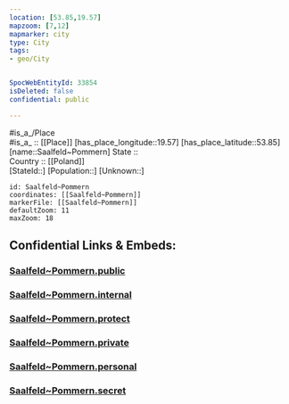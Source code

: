 ```yaml
---
location: [53.85,19.57] 
mapzoom: [7,12] 
mapmarker: city 
type: City
tags:
- geo/City


SpocWebEntityId: 33854
isDeleted: false
confidential: public

---
```

#is_a_/Place  
#is_a_ :: [[Place]] 
[has_place_longitude::19.57] 
[has_place_latitude::53.85] 
[name::Saalfeld~Pommern] 
State ::  
Country :: [[Poland]]  
[StateId::] 
[Population::] 
[Unknown::] 


```leaflet
id: Saalfeld~Pommern
coordinates: [[Saalfeld~Pommern]] 
markerFile: [[Saalfeld~Pommern]] 
defaultZoom: 11 
maxZoom: 18
```


## Confidential Links & Embeds: 

### [Saalfeld~Pommern.public](/_public/\Earth\Continent\Europe\Europe~East\Poland\Provinces~Poland\Warmian-Masurian\CitySaalfeld~Pommern.public.md) 

### [Saalfeld~Pommern.internal](/_internal/\Earth\Continent\Europe\Europe~East\Poland\Provinces~Poland\Warmian-Masurian\CitySaalfeld~Pommern.internal.md) 

### [Saalfeld~Pommern.protect](/_protect/\Earth\Continent\Europe\Europe~East\Poland\Provinces~Poland\Warmian-Masurian\CitySaalfeld~Pommern.protect.md) 

### [Saalfeld~Pommern.private](/_private/\Earth\Continent\Europe\Europe~East\Poland\Provinces~Poland\Warmian-Masurian\CitySaalfeld~Pommern.private.md) 

### [Saalfeld~Pommern.personal](/_personal/\Earth\Continent\Europe\Europe~East\Poland\Provinces~Poland\Warmian-Masurian\CitySaalfeld~Pommern.personal.md) 

### [Saalfeld~Pommern.secret](/_secret/\Earth\Continent\Europe\Europe~East\Poland\Provinces~Poland\Warmian-Masurian\CitySaalfeld~Pommern.secret.md)

